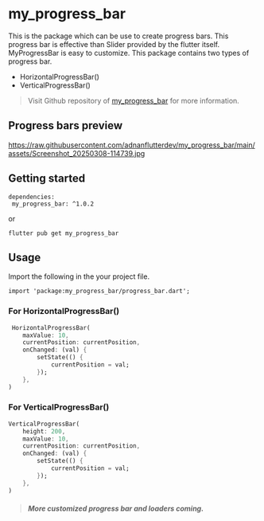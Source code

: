 # my_progress_bar

This is the package which can be use to create progress bars.
This progress bar is effective than Slider provided by the flutter itself.
MyProgressBar is easy to customize. This package contains two types of progress bar.
* HorizontalProgressBar()
* VerticalProgressBar() 

> Visit Github repository of [my_progress_bar](https://github.com/adnanflutterdev/my_progress_bar.git) for more information.


## Progress bars preview



https://raw.githubusercontent.com/adnanflutterdev/my_progress_bar/main/assets/Screenshot_20250308-114739.jpg


## Getting started

```
dependencies:
 my_progress_bar: ^1.0.2
```
or
```
flutter pub get my_progress_bar
```
## Usage

Import the following in the your project file.

```
import 'package:my_progress_bar/progress_bar.dart';
```

### For HorizontalProgressBar()
```dart
 HorizontalProgressBar(
    maxValue: 10,
    currentPosition: currentPosition,
    onChanged: (val) {
        setState(() {
            currentPosition = val;
        });
    },
)
```

### For VerticalProgressBar()

```dart
VerticalProgressBar(
    height: 200,
    maxValue: 10,
    currentPosition: currentPosition,
    onChanged: (val) {
        setState(() {
            currentPosition = val;
        });
    },
)
```

> #### ***More customized progress bar and loaders coming.***